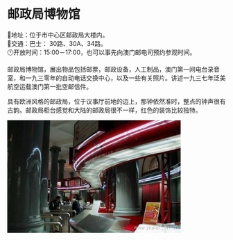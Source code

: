 # 邮政局博物馆  
📍地址：位于市中心区邮政局大楼内。   
🚌交通：巴士： 30路、30A、34路。   
🕛开放时间：15:00－17:00，也可以事先向澳门邮电司预约参观时间。   
  
邮政局博物馆，展出物品包括邮票，邮政设备，人工制品，澳门第一间电台录音室，和一九三零年的自动电话交换中心，以及一些有关照片。讲述一九三七年泛美航空运载澳门第一批空邮信件。   
  
具有欧洲风格的邮政局，位于议事厅前地的边上，那钟依然准时，整点的钟声很有古韵。邮政局柜台感觉和大陆的邮政局很不一样，红色的装饰比较独特。   
  
![](https://raw.githubusercontent.com/szqq0512/Pic/main/img/202201212112978.png)  
